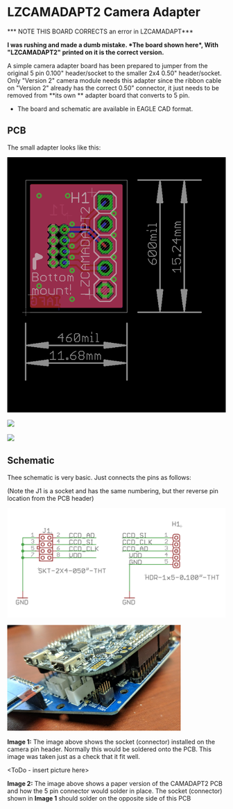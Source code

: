 # LZCAMADAPT2 Camera Adapter

\*** NOTE THIS BOARD CORRECTS an error in LZCAMADAPT**\*

**I was rushing and made a dumb mistake. \*The board shown here\*, With "LZCAMADAPT2" printed on it is the correct version.**

A simple camera adapter board has been prepared to jumper from the original 5 pin 0.100" header/socket to the smaller 2x4 0.50" header/socket. Only "Version 2" camera module needs this adapter since the ribbon cable on "Version 2" already has the correct 0.50" connector, it just needs to be removed from **its own ** adapter board that converts to 5 pin.

* The board and schematic are available in EAGLE CAD format.

## PCB

The small adapter looks like this:

![](../../../../.gitbook/assets/LZCAMADAPT2-PCB.png)

![](../../../../.gitbook/assets/LZCAMADAPT2\_TOP.png)

![](../../../../.gitbook/assets/LZCAMADAPT2\_Bot.png)

## Schematic

Thee schematic is very basic. Just connects the pins as follows:

(Note the J1 is a socket and has the same numbering, but ther reverse pin location from the PCB header)

![](../../../../.gitbook/assets/LZCAMADAPT2-SCH.png)

![](../../../../.gitbook/assets/cam-adapt-socketpinheader.png)

**Image 1:** The image above shows the socket (connector) installed on the camera pin header. Normally this would be soldered onto the PCB. This image was taken just as a check that it fit well.

\<ToDo - insert picture here>

**Image 2:** The image above shows a paper version of the CAMADAPT2 PCB and how the 5 pin connector would solder in place. The socket (connector) shown in **Image 1** should solder on the opposite side of this PCB
